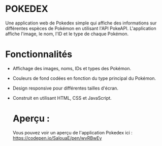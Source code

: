 # POKEDEX
Une application web de Pokedex simple qui affiche des informations sur différentes espèces de Pokémon en utilisant l'API PokeAPI.
L'application affiche l'image, le nom, l'ID et le type de chaque Pokémon.

# Fonctionnalités
* Affichage des images, noms, IDs et types des Pokémon.
* Couleurs de fond codées en fonction du type principal du Pokémon.
* Design responsive pour différentes tailles d'écran.
* Construit en utilisant HTML, CSS et JavaScript.

  # Aperçu :
  Vous pouvez voir un aperçu de l'application Pokedex ici : https://codepen.io/SalouaE/pen/wvRBwEy
